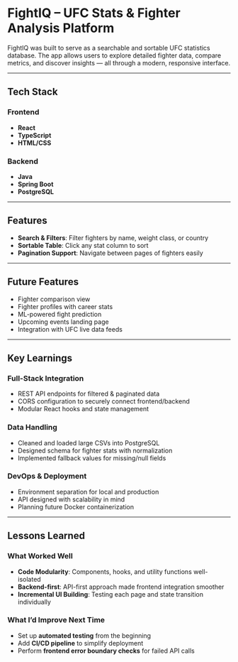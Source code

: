 # FightIQ – UFC Stats & Fighter Analysis Platform

FightIQ was built to serve as a searchable and sortable UFC statistics database. The app allows users to explore detailed fighter data, compare metrics, and discover insights — all through a modern, responsive interface.

---

## Tech Stack

### Frontend
- **React**
- **TypeScript**
- **HTML/CSS**


### Backend
- **Java**
- **Spring Boot**
- **PostgreSQL**

---

## Features

- **Search & Filters**: Filter fighters by name, weight class, or country
- **Sortable Table**: Click any stat column to sort
- **Pagination Support**: Navigate between pages of fighters easily

---

## Future Features

- Fighter comparison view  
- Fighter profiles with career stats  
- ML-powered fight prediction
- Upcoming events landing page  
- Integration with UFC live data feeds

---

## Key Learnings

### Full-Stack Integration
- REST API endpoints for filtered & paginated data
- CORS configuration to securely connect frontend/backend
- Modular React hooks and state management

### Data Handling
- Cleaned and loaded large CSVs into PostgreSQL
- Designed schema for fighter stats with normalization
- Implemented fallback values for missing/null fields

### DevOps & Deployment
- Environment separation for local and production
- API designed with scalability in mind
- Planning future Docker containerization

---

## Lessons Learned

### What Worked Well
- **Code Modularity**: Components, hooks, and utility functions well-isolated  
- **Backend-first**: API-first approach made frontend integration smoother  
- **Incremental UI Building**: Testing each page and state transition individually

### What I’d Improve Next Time
- Set up **automated testing** from the beginning  
- Add **CI/CD pipeline** to simplify deployment  
- Perform **frontend error boundary checks** for failed API calls
